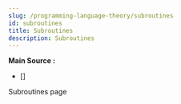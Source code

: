 ```yaml
---
slug: /programming-language-theory/subroutines
id: subroutines
title: Subroutines
description: Subroutines
---
```


**Main Source :**

- [] 

Subroutines page
